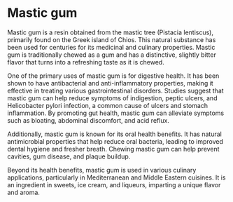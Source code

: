 <!--
source: GPT-4o
tags: herbals
-->

# Mastic gum

Mastic gum is a resin obtained from the mastic tree (Pistacia lentiscus), primarily found on the Greek island of Chios. This natural substance has been used for centuries for its medicinal and culinary properties. Mastic gum is traditionally chewed as a gum and has a distinctive, slightly bitter flavor that turns into a refreshing taste as it is chewed.

One of the primary uses of mastic gum is for digestive health. It has been shown to have antibacterial and anti-inflammatory properties, making it effective in treating various gastrointestinal disorders. Studies suggest that mastic gum can help reduce symptoms of indigestion, peptic ulcers, and Helicobacter pylori infection, a common cause of ulcers and stomach inflammation. By promoting gut health, mastic gum can alleviate symptoms such as bloating, abdominal discomfort, and acid reflux.

Additionally, mastic gum is known for its oral health benefits. It has natural antimicrobial properties that help reduce oral bacteria, leading to improved dental hygiene and fresher breath. Chewing mastic gum can help prevent cavities, gum disease, and plaque buildup.

Beyond its health benefits, mastic gum is used in various culinary applications, particularly in Mediterranean and Middle Eastern cuisines. It is an ingredient in sweets, ice cream, and liqueurs, imparting a unique flavor and aroma.
